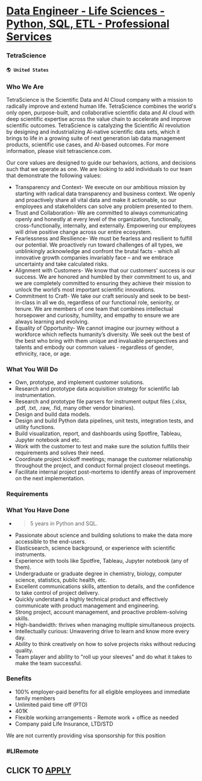 # [Data Engineer - Life Sciences - Python, SQL, ETL - Professional Services](https://www.remotewlb.com/apply/data-engineer-life-sciences-python-sql-etl-professional-services-81946)  
### TetraScience  
#### `🌎 United States`  

### Who We Are

TetraScience is the Scientific Data and AI Cloud company with a mission to radically improve and extend human life. TetraScience combines the world's only open, purpose-built, and collaborative scientific data and AI cloud with deep scientific expertise across the value chain to accelerate and improve scientific outcomes. TetraScience is catalyzing the Scientific AI revolution by designing and industrializing AI-native scientific data sets, which it brings to life in a growing suite of next generation lab data management products, scientific use cases, and AI-based outcomes. For more information, please visit tetrascience.com.

Our core values are designed to guide our behaviors, actions, and decisions such that we operate as one. We are looking to add individuals to our team that demonstrate the following values:

  * Transparency and Context- We execute on our ambitious mission by starting with radical data transparency and business context. We openly and proactively share all vital data and make it actionable, so our employees and stakeholders can solve any problem presented to them.
  * Trust and Collaboration- We are committed to always communicating openly and honestly at every level of the organization, functionally, cross-functionally, internally, and externally. Empowering our employees will drive positive change across our entire ecosystem.
  * Fearlessness and Resilience- We must be fearless and resilient to fulfill our potential. We proactively run toward challenges of all types, we unblinkingly acknowledge and confront the brutal facts - which all innovative growth companies invariably face – and we embrace uncertainty and take calculated risks.
  * Alignment with Customers- We know that our customers' success is our success. We are honored and humbled by their commitment to us, and we are completely committed to ensuring they achieve their mission to unlock the world’s most important scientific innovations.
  * Commitment to Craft- We take our craft seriously and seek to be best-in-class in all we do, regardless of our functional role, seniority, or tenure. We are members of one team that combines intellectual horsepower and curiosity, humility, and empathy to ensure we are always learning and evolving.
  * Equality of Opportunity- We cannot imagine our journey without a workforce which reflects humanity’s diversity. We seek out the best of the best who bring with them unique and invaluable perspectives and talents and embody our common values - regardless of gender, ethnicity, race, or age.

### What You Will Do

  * Own, prototype, and implement customer solutions.
  * Research and prototype data acquisition strategy for scientific lab instrumentation.
  * Research and prototype file parsers for instrument output files (.xlsx, .pdf, .txt, .raw, .fid, many other vendor binaries).
  * Design and build data models.
  * Design and build Python data pipelines, unit tests, integration tests, and utility functions.
  * Build visualization, report, and dashboards using Spotfire, Tableau, Jupyter notebook and etc.
  * Work with the customer to test and make sure the solution fulfills their requirements and solves their need.
  * Coordinate project kickoff meetings; manage the customer relationship throughout the project, and conduct formal project closeout meetings.
  * Facilitate internal project post-mortems to identify areas of improvement on the next implementation.

### Requirements

### What You Have Done

  * >5 years in Python and SQL.
  * Passionate about science and building solutions to make the data more accessible to the end-users.
  * Elasticsearch, science background, or experience with scientific instruments.
  * Experience with tools like Spotfire, Tableau, Jupyter notebook (any of them).
  * Undergraduate or graduate degree in chemistry, biology, computer science, statistics, public health, etc.
  * Excellent communications skills, attention to details, and the confidence to take control of project delivery.
  * Quickly understand a highly technical product and effectively communicate with product management and engineering.
  * Strong project, account management, and proactive problem-solving skills.
  * High-bandwidth: thrives when managing multiple simultaneous projects.
  * Intellectually curious: Unwavering drive to learn and know more every day.
  * Ability to think creatively on how to solve projects risks without reducing quality.
  * Team player and ability to "roll up your sleeves" and do what it takes to make the team successful.

### Benefits

  * 100% employer-paid benefits for all eligible employees and immediate family members
  * Unlimited paid time off (PTO)
  * 401K
  * Flexible working arrangements - Remote work + office as needed
  * Company paid Life Insurance, LTD/STD

We are not currently providing visa sponsorship for this position

### #LIRemote

  
## CLICK TO [APPLY](https://www.remotewlb.com/apply/data-engineer-life-sciences-python-sql-etl-professional-services-81946)

